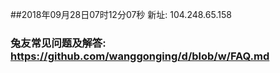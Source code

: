 ##2018年09月28日07时12分07秒 新址: 104.248.65.158
### 兔友常见问题及解答: https://github.com/wanggonging/d/blob/w/FAQ.md
